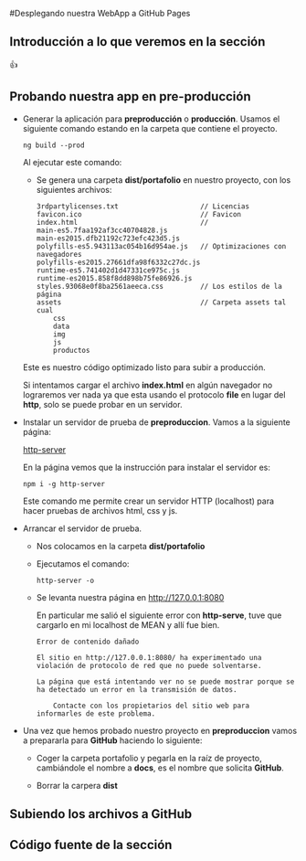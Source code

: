 #Desplegando nuestra WebApp a GitHub Pages

## Introducción a lo que veremos en la sección

:+1:

## Probando nuestra app en pre-producción

* Generar la aplicación para **preproducción** o **producción**. Usamos el siguiente comando estando en la carpeta que contiene el proyecto.

    `ng build --prod`

    Al ejecutar este comando:

    * Se genera una carpeta **dist/portafolio** en nuestro proyecto, con los siguientes archivos:

        ```
        3rdpartylicenses.txt                    // Licencias
        favicon.ico                             // Favicon
        index.html                              // 
        main-es5.7faa192af3cc40704828.js
        main-es2015.dfb21192c723efc423d5.js
        polyfills-es5.943113ac054b16d954ae.js   // Optimizaciones con navegadores
        polyfills-es2015.27661dfa98f6332c27dc.js
        runtime-es5.741402d1d47331ce975c.js
        runtime-es2015.858f8dd898b75fe86926.js
        styles.93068e0f8ba2561aeeca.css         // Los estilos de la página
        assets                                  // Carpeta assets tal cual
            css
            data
            img
            js
            productos
        ```

    Este es nuestro código optimizado listo para subir a producción.

    Si intentamos cargar el archivo **index.html** en algún navegador no lograremos ver nada ya que esta usando el protocolo **file** en lugar del **http**, solo se puede probar en un servidor.

* Instalar un servidor de prueba de **preproduccion**. Vamos a la siguiente página:

    [http-server](https://www.npmjs.com/package/http-server)

    En la página vemos que la instrucción para instalar el servidor es:

    `npm i -g http-server` 

    Este comando me permite crear un servidor HTTP (localhost) para hacer pruebas de archivos html, css y js.

* Arrancar el servidor de prueba.

    * Nos colocamos en la carpeta **dist/portafolio** 

    * Ejecutamos el comando:

        `http-server -o`

    * Se levanta nuestra página en http://127.0.0.1:8080

        En particular me salió el siguiente error con **http-serve**, tuve que cargarlo en mi localhost de MEAN y allí fue bien.

        ```
        Error de contenido dañado

        El sitio en http://127.0.0.1:8080/ ha experimentado una violación de protocolo de red que no puede solventarse.

        La página que está intentando ver no se puede mostrar porque se ha detectado un error en la transmisión de datos.

            Contacte con los propietarios del sitio web para informarles de este problema.
        ```

* Una vez que hemos probado nuestro proyecto en **preproduccion** vamos a prepararla para **GitHub** haciendo lo siguiente:

    * Coger la carpeta portafolio y pegarla en la raíz de proyecto, cambiándole el nombre a **docs**, es el nombre que solicita **GitHub**.

    * Borrar la carpera **dist**

## Subiendo los archivos a GitHub

## Código fuente de la sección


